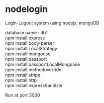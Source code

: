 # nodelogin
Login-Logout system using nodejs, mongoDB

database name : db1<br />
npm install express<br/>
npm install body-parser<br/>
npm install LocalStrategy<br/>
npm install mongoose<br/>
npm install passport<br/>
npm install passportLocalMongoose<br/>
npm install methodoverride<br/>
npm install stripe<br/>
npm install http<br/>
npm install expressSanitizer<br/>

Run at port 3000



